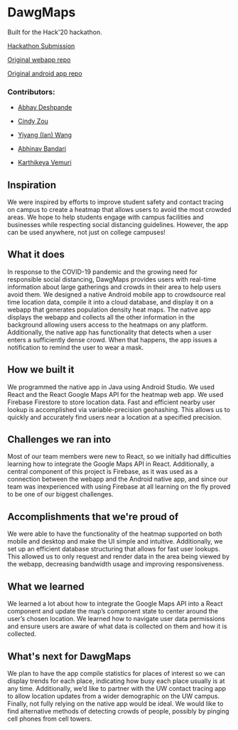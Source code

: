 # DawgMaps

Built for the Hack'20 hackathon.

[Hackathon Submission](https://devpost.com/software/hack20-webapp)

[Original webapp repo](https://github.com/abhaybd/Hack20-Webapp)

[Original android app repo](https://github.com/abx393/HeatMap)

### Contributors:

- [Abhay Deshpande](https://github.com/abhaybd)

- [Cindy Zou](https://github.com/x9du)
- [Yiyang (Ian) Wang](https://github.com/iwangy)
- [Abhinav Bandari](https://github.com/abx393)
- [Karthikeya Vemuri](https://github.com/Karkeys360)

## Inspiration

We were inspired by efforts to improve student safety and contact tracing on campus to create a heatmap that allows users to avoid the most crowded areas. We hope to help students engage with campus facilities and businesses while respecting social distancing guidelines. However, the app can be used anywhere, not just on college campuses!

## What it does

In response to the COVID-19 pandemic and the growing need for responsible social distancing, DawgMaps provides users with real-time information about large gatherings and crowds in their area to help users avoid them. We designed a native Android mobile app to crowdsource real time location data, compile it into a cloud database, and display it on a webapp that generates population density heat maps. The native app displays the webapp and collects all the other information in the background allowing users access to the heatmaps on any platform. Additionally, the native app has functionality that detects when a user enters a sufficiently dense crowd. When that happens, the app issues a notification to remind the user to wear a mask.

## How we built it

We programmed the native app in Java using Android Studio. We used React and the React Google Maps API for the heatmap web app. We used Firebase Firestore to store location data. Fast and efficient nearby user lookup is accomplished via variable-precision geohashing. This allows us to quickly and accurately find users near a location at a specified precision.

## Challenges we ran into

Most of our team members were new to React, so we initially had difficulties learning how to integrate the Google Maps API in React. Additionally, a central component of this project is Firebase, as it was used as a connection between the webapp and the Android native app, and since our team was inexperienced with using Firebase at all learning on the fly proved to be one of our biggest challenges.

## Accomplishments that we're proud of

We were able to have the functionality of the heatmap supported on both mobile and desktop and make the UI simple and intuitive. Additionally, we set up an efficient database structuring that allows for fast user lookups. This allowed us to only request and render data in the area being viewed by the webapp, decreasing bandwidth usage and improving responsiveness.

## What we learned

We learned a lot about how to integrate the Google Maps API into a React component and update the map’s component state to center around the user’s chosen location. We learned how to navigate user data permissions and ensure users are aware of what data is collected on them and how it is collected.

## What's next for DawgMaps

We plan to have the app compile statistics for places of interest so we can display trends for each place, indicating how busy each place usually is at any time. Additionally, we’d like to partner with the UW contact tracing app to allow location updates from a wider demographic on the UW campus. Finally, not fully relying on the native app would be ideal. We would like to find alternative methods of detecting crowds of people, possibly by pinging cell phones from cell towers.
